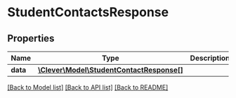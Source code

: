 # StudentContactsResponse

## Properties
Name | Type | Description | Notes
------------ | ------------- | ------------- | -------------
**data** | [**\Clever\Model\StudentContactResponse[]**](StudentContactResponse.md) |  | [optional] 

[[Back to Model list]](../README.md#documentation-for-models) [[Back to API list]](../README.md#documentation-for-api-endpoints) [[Back to README]](../README.md)


